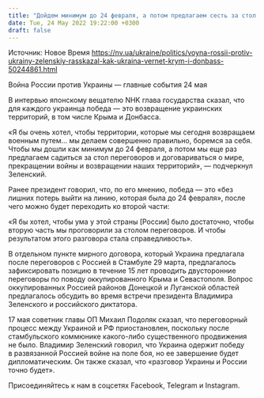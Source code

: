 ```yaml
---
title: "Дойдем минимум до 24 февраля, а потом предлагаем сесть за стол переговоров и договариваться о мире — Зеленский"
date: Tue, 24 May 2022 19:22:00 +0300
draft: false
---
```

Источник: Новое Время https://nv.ua/ukraine/politics/voyna-rossii-protiv-ukrainy-zelenskiy-rasskazal-kak-ukraina-vernet-krym-i-donbass-50244861.html


Война России против Украины — главные события 24 мая

В интервью японскому вещателю NHK глава государства сказал, что для каждого украинца победа — это возвращение украинских территорий, в том числе Крыма и Донбасса.

«Я бы очень хотел, чтобы территории, которые мы сегодня возвращаем военным путем… мы делаем совершенно правильно, боремся за себя. Чтобы мы дошли как минимум до 24 февраля, а потом мы еще раз предлагаем садиться за стол переговоров и договариваться о мире, прекращении войны и возвращении наших территорий», — подчеркнул Зеленский.

Ранее президент говорил, что, по его мнению, победа — это «без лишних потерь выйти на линию, которая была до 24 февраля», после чего можно будет переходить ко второй части:

«Я бы хотел, чтобы ума у этой страны [России] было достаточно, чтобы вторую часть мы проговорили за столом переговоров. И чтобы результатом этого разговора стала справедливость».

В отдельном пункте мирного договора, который Украина предлагала после переговоров с Россией в Стамбуле 29 марта, предлагалось зафиксировать позицию в течение 15 лет проводить двусторонние переговоры по поводу оккупированного Крыма и Севастополя. Вопрос оккупированных Россией районов Донецкой и Луганской областей предлагалось обсудить во время встречи президента Владимира Зеленского и российского диктатора.

17 мая советник главы ОП Михаил Подоляк сказал, что переговорный процесс между Украиной и РФ приостановлен, поскольку после стамбульского коммюнике какого-либо существенного продвижения не было. Владимир Зеленский говорил, что Украина одержит победу в развязанной Россией войне на поле боя, но ее завершение будет дипломатическим. Он также сказал, что «разговор Украины и России точно будет».

Присоединяйтесь к нам в соцсетях Facebook, Telegram и Instagram.
